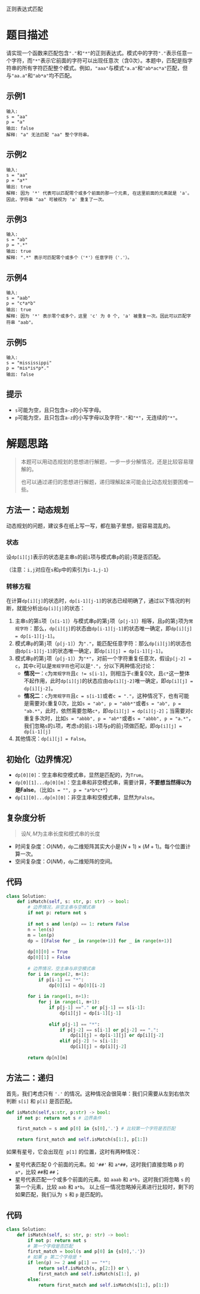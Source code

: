 正则表达式匹配

# 题目描述

请实现一个函数来匹配包含`"."`和`"*"`的正则表达式。模式中的字符`"."`表示任意一个字符，而`"*"`表示它前面的字符可以出现任意次（含0次）。本题中，匹配是指字符串的所有字符匹配整个模式。例如，`"aaa"`与模式`"a.a"`和`"ab*ac*a"`匹配，但与`"aa.a"`和`"ab*a"`均不匹配。

## 示例1

```
输入:
s = "aa"
p = "a"
输出: false
解释: "a" 无法匹配 "aa" 整个字符串。
```

## 示例2

```
输入:
s = "aa"
p = "a*"
输出: true
解释: 因为 '*' 代表可以匹配零个或多个前面的那一个元素, 在这里前面的元素就是 'a'。因此，字符串 "aa" 可被视为 'a' 重复了一次。
```

## 示例3

```
输入:
s = "ab"
p = ".*"
输出: true
解释: ".*" 表示可匹配零个或多个（'*'）任意字符（'.'）。
```

## 示例4

```
输入:
s = "aab"
p = "c*a*b"
输出: true
解释: 因为 '*' 表示零个或多个，这里 'c' 为 0 个, 'a' 被重复一次。因此可以匹配字符串 "aab"。
```

## 示例5

```
输入:
s = "mississippi"
p = "mis*is*p*."
输出: false
```

## 提示

- `s`可能为空，且只包含`a-z`的小写字母。
- `p`可能为空，且只包含`a-z`的小写字母以及字符`"."`和`"*"`，无连续的`"*"`。

# 解题思路

> 本题可以用动态规划的思想进行解题，一步一步分解情况，还是比较容易理解的。
>
> 也可以通过递归的思想进行解题，递归理解起来可能会比动态规划要困难一些。

## 方法一：动态规划

动态规划的问题，建议多在纸上写一写，都在脑子里想，挺容易混乱的。

### 状态

设`dp[i][j]`表示的状态是主串`s`的前`i`项与模式串`p`的前`j`项是否匹配。

（注意：`i,j`对应在`s`和`p`中的索引为`i-1,j-1`）

### 转移方程

在计算`dp[i][j]`的状态时，`dp[i-1][j-1]`的状态已经明确了，通过以下情况的判断，就能分析出`dp[i][j]`的状态：

1. 主串`s`的第`i`项（`s[i-1]`）与模式串`p`的第`j`项（`p[j-1]`）相等，且`p`的第`j`项为`常规字符`：那么，`dp[i][j]`的状态由`dp[i-1][j-1]`的状态唯一确定，即`dp[i][j] = dp[i-1][j-1]`。
2. 模式串`p`的第`j`项（`p[j-1]`）为`"."`，能匹配任意字符：那么`dp[i][j]`的状态也由`dp[i-1][j-1]`的状态唯一确定，即`dp[i][j] = dp[i-1][j-1]`。
3. 模式串`p`的第`j`项（`p[j-1]`）为`"*"`，对前一个字符重复任意次，假设`p[j-2] = c`，其中`c`可以是`常规字符`也可以是`"."`，分以下两种情况讨论：
   - **情况一**：`c`为`常规字符`且`c != s[i-1]`，则相当于`c`重复0次，且`c*`这一整体不起作用，此时`dp[i][j]`的状态应由`dp[i][j-2]`唯一确定，即`dp[i][j] = dp[i][j-2]`。
   - **情况二**：`c`为`常规字符`且`c = s[i-1]`或者`c = "."`，这种情况下，也有可能是需要对`c`重复0次，比如`s = "ab", p = "abb*"`或者`s = "ab", p = "ab.*"`，此时，依然需要忽略`c*`，即`dp[i][j] = dp[i][j-2]`；当需要对`c`重复多次时，比如`s = "abbb", p = "ab*"`或者`s = "abbb", p = "a.*"`，我们忽略`s`的`i`项，考虑`s`的前`i-1`项与`p`的前`j`项做匹配，即`dp[i][j] = dp[i-1][j]`
4. 其他情况：`dp[i][j] = False`。

## 初始化（边界情况）

- `dp[0][0]`：空主串和空模式串，显然是匹配的，为`True`。
- `dp[0][1]...dp[0][m]`：空主串和非空模式串，需要计算，**不要想当然得以为是False**。（比如`s = "", p = "a*b*c*"`）
- `dp[1][0]...dp[n][0]`：非空主串和空模式串，显然为`False`。

## 复杂度分析

> 设$N,M$为主串长度和模式串的长度

- 时间复杂度：$O(NM)$，`dp`二维矩阵其实大小是$(N+1)\times(M+1)$。每个位置计算一次。
- 空间复杂度：$O(NM)$，`dp`二维矩阵的空间。

## 代码

```python
class Solution:
    def isMatch(self, s: str, p: str) -> bool:
        # 边界情况，非空主串与空模式串
        if not p: return not s
        
        if not s and len(p) == 1: return False
        n = len(s)
        m = len(p)
        dp = [[False for _ in range(m+1)] for _ in range(n+1)]
        
        dp[0][0] = True
        dp[0][1] = False
        
        # 边界情况，空主串与非空模式串
        for i in range(2, m+1):
            if p[i-1] == "*":
                dp[0][i] = dp[0][i-2]
        
        for i in range(1, n+1):
            for j in range(1, m+1):
                if p[j-1] =="." or p[j-1] == s[i-1]:
                    dp[i][j] = dp[i-1][j-1]
                
                elif p[j-1] == "*":
                    if p[j-2] == s[i-1] or p[j-2] == ".":
                        dp[i][j] = dp[i-1][j] or dp[i][j-2]
                    elif p[j-2] != s[i-1]:
                        dp[i][j] = dp[i][j-2]
        
        return dp[n][m]
```

## 方法二：递归

首先，我们考虑只有 `'.'` 的情况。这种情况会很简单：我们只需要从左到右依次判断 `s[i]` 和 `p[i]` 是否匹配。

```python
def isMatch(self,s:str, p:str) -> bool:
    if not p: return not s # 边界条件

    first_match = s and p[0] in {s[0],'.'} # 比较第一个字符是否匹配

    return first_match and self.isMatch(s[1:], p[1:])
```

如果有星号，它会出现在` p[1]` 的位置，这时有两种情况：

- 星号代表匹配 0 个前面的元素。如 `'##'` 和 `a*##`，这时我们直接忽略 p 的 `a*`，比较 `##`和 `##`；
- 星号代表匹配一个或多个前面的元素。如 `aaab` 和 `a*b`，这时我们将忽略 `s` 的第一个元素，比较 `aab` 和 `a*b`。
  以上任一情况忽略掉元素进行比较时，剩下的如果匹配，我们认为` s` 和 `p` 是匹配的。

## 代码

```python
class Solution:
    def isMatch(self, s: str, p: str) -> bool:
        if not p: return not s
        # 第一个字母是否匹配
        first_match = bool(s and p[0] in {s[0],'.'})
        # 如果 p 第二个字母是 *
        if len(p) >= 2 and p[1] == "*":
            return self.isMatch(s, p[2:]) or \
            first_match and self.isMatch(s[1:], p)
        else:
            return first_match and self.isMatch(s[1:], p[1:])
```

